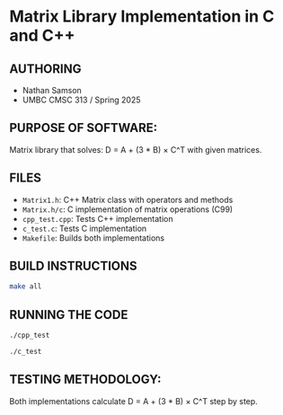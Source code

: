 # Matrix Library Implementation in C and C++ 
## AUTHORING 
- Nathan Samson
- UMBC CMSC 313 / Spring 2025 
## PURPOSE OF SOFTWARE: 
Matrix library that solves: D = A + (3 * B) × C^T with given matrices. 
## FILES 
- `Matrix1.h`: C++ Matrix class with operators and methods 
- `Matrix.h/c`: C implementation of matrix operations (C99) 
- `cpp_test.cpp`: Tests C++ implementation 
- `c_test.c`: Tests C implementation 
- `Makefile`: Builds both implementations 
## BUILD INSTRUCTIONS 
```bash 
make all 
``` 
## RUNNING THE CODE 
```bash 
./cpp_test 
```
```bash 
./c_test 
``` 
## TESTING METHODOLOGY: 
Both implementations calculate D = A + (3 * B) × C^T step by step. 
